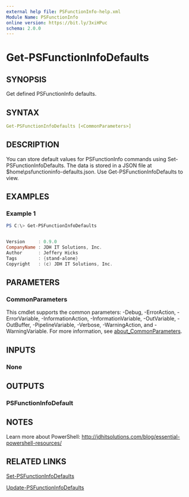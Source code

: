```yaml
---
external help file: PSFunctionInfo-help.xml
Module Name: PSFunctionInfo
online version: https://bit.ly/3xiHPuc
schema: 2.0.0
---
```


# Get-PSFunctionInfoDefaults

## SYNOPSIS

Get defined PSFunctionInfo defaults.

## SYNTAX

```yaml
Get-PSFunctionInfoDefaults [<CommonParameters>]
```

## DESCRIPTION

You can store default values for PSFunctionInfo commands using Set-PSFunctionInfoDefaults. The data is stored in a JSON file at $home\psfunctioninfo-defaults.json. Use Get-PSFunctionInfoDefaults to view.

## EXAMPLES

### Example 1

```powershell
PS C:\> Get-PSFunctionInfoDefaults


Version     : 0.9.0
CompanyName : JDH IT Solutions, Inc.
Author      : Jeffery Hicks
Tags        : {stand-alone}
Copyright   : (c) JDH IT Solutions, Inc.
```

## PARAMETERS

### CommonParameters

This cmdlet supports the common parameters: -Debug, -ErrorAction, -ErrorVariable, -InformationAction, -InformationVariable, -OutVariable, -OutBuffer, -PipelineVariable, -Verbose, -WarningAction, and -WarningVariable. For more information, see [about_CommonParameters](http://go.microsoft.com/fwlink/?LinkID=113216).

## INPUTS

### None

## OUTPUTS

### PSFunctionInfoDefault

## NOTES

Learn more about PowerShell: http://jdhitsolutions.com/blog/essential-powershell-resources/

## RELATED LINKS

[Set-PSFunctionInfoDefaults](Set-PSFunctionInfoDefaults.md)

[Update-PSFunctionInfoDefaults](Update-PSFunctionInfoDefaults.md)
